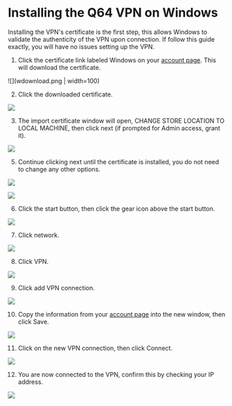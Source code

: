 Installing the Q64 VPN on Windows
===
Installing the VPN's certificate is the first step, this allows Windows to validate the authenticity of the VPN upon connection.
If follow this guide exactly, you will have no issues setting up the VPN.

1) Click the certificate link labeled Windows on your [account page](http://net.q64.co).  This will download the certificate.

![](wdownload.png  | width=100)

2) Click the downloaded certificate.

![](wcert.png)

3) The import certificate window will open, CHANGE STORE LOCATION TO LOCAL MACHINE, then click next (if prompted for Admin access, grant it).

![](winstall.png)

5) Continue clicking next until the certificate is installed, you do not need to change any other options.

![](wfinish.png)

![](wimport.png)

6) Click the start button, then click the gear icon above the start button.

![](wstart.png)

7) Click network.

![](wnetwork.png)

8) Click VPN.

![](wvpn.png)

9) Click add VPN connection.

![](wadd.png)

10) Copy the information from your [account page](http://net.q64.co) into the new window, then click Save.

![](wconfigure.png)

11) Click on the new VPN connection, then click Connect.

![](wconnect.png)

12) You are now connected to the VPN, confirm this by checking your IP address.

![](wcheck.png)
